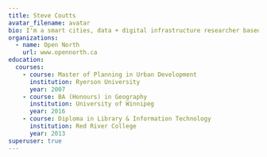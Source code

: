```yaml
---
title: Steve Coutts
avatar_filename: avatar
bio: I'm a smart cities, data + digital infrastructure researcher based in Montreal.
organizations:
  - name: Open North
    url: www.opennorth.ca
education:
  courses:
    - course: Master of Planning in Urban Development
      institution: Ryerson University
      year: 2007
    - course: BA (Honours) in Geography
      institution: University of Winnipeg
      year: 2016
    - course: Diploma in Library & Information Technology
      institution: Red River College
      year: 2013
superuser: true
---
```

